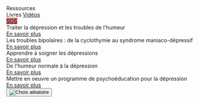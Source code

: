<div class="banner">
    <div class="title">Ressources</div>
</div>

<div class="tabbar">
    <a class="active">Livres</a>
    <a href="/videos">Vidéos</a>
    <div style="flex: 1;"></div>
    <a href="https://3114.fr/je-suis-en-souffrance/" onclick="app.sos(event); return false" style="background: #d97069;">SOS</a>
</div>

<div class="tab">
    <div class="cardset">
        <div class="card">
            <img src="{{ ASSET static/livres/traiter_la_depression.jpg }}" alt="" />
            <div>
                <div class="title">Traiter la dépression et les troubles de l'humeur</div>
                <div class="buttons">
                    <a href="https://www.dunod.com/sciences-humaines-et-sociales/traiter-depression-et-troubles-humeur-10-cas-pratiques-en-tcc" target="_blank">En savoir plus</a>
                </div>
            </div>
        </div>
        <div class="card">
            <img src="{{ ASSET static/livres/les_troubles_bipolaires.jpg }}" alt="" />
            <div>
                <div class="title">Les troubles bipolaires : de la cyclothymie au syndrome maniaco-dépressif</div>
                <div class="buttons">
                    <a href="https://www.dunod.com/sciences-humaines-et-sociales/troubles-bipolaires-cyclothymie-au-syndrome-maniaco-depressif" target="_blank">En savoir plus</a>
                </div>
            </div>
        </div>
        <div class="card">
            <img src="{{ ASSET static/livres/apprendre_a_soigner_les_depressions.jpg }}" alt="" />
            <div>
                <div class="title">Apprendre à soigner les dépressions</div>
                <div class="buttons">
                    <a href="https://www.dunod.com/sciences-humaines-et-sociales/apprendre-soigner-depressions-avec-therapies-comportementales-et-0" target="_blank">En savoir plus</a>
                </div>
            </div>
        </div>
        <div class="card">
            <img src="{{ ASSET static/livres/humeur_normale_a_la_depression.jpg }}" alt="" />
            <div>
                <div class="title">De l'humeur normale à la dépression</div>
                <div class="buttons">
                    <a href="https://www.deboecksuperieur.com/ouvrage/9782353273546-de-l-humeur-normale-la-depression-en-psychologie-cognitive-neurosciences-et" target="_blank">En savoir plus</a>
                </div>
            </div>
        </div>
        <div class="card">
            <img src="{{ ASSET static/livres/psychoeducation_dans_depression.jpg }}" alt="" />
            <div>
                <div class="title">Mettre en oeuvre un programme de psychoéducation pour la dépression</div>
                <div class="buttons">
                    <a href="https://www.dunod.com/sciences-humaines-et-sociales/mettre-en-oeuvre-un-programme-psychoeducation-pour-depression" target="_blank">En savoir plus</a>
                </div>
            </div>
        </div>
    </div>
    <button onclick="app.randomCard('.cardset')"><img src="{{ ASSET static/misc/dice.webp }}" alt="Choix aléatoire" /></button>
</div>
